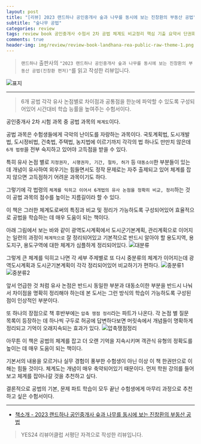 ```yaml
---  
layout: post  
title: "[리뷰] 2023 랜드하나 공인중개사 숲과 나무를 동시에 보는 진창환의 부동산 공법"  
subtitle: "숲나무 공법"  
categories: review  
tags: review book 공인중개사 수험서 2차 공법 체계도 비교정리 핵심 기출 요약서 단권화 단기간 고득점 적중률    
comments: true  
header-img: img/review/review-book-landhana-rea-public-raw-theme-1.png
---  
```

  
> `랜드하나` 출판사의 `"2023 랜드하나 공인중개사 숲과 나무를 동시에 보는 진창환의 부동산 공법(진창환 편저)"`를 읽고 작성한 리뷰입니다.  

![표지](https://theorydb.github.io/assets/img/review/review-book-landhana-rea-public-raw-theme-1.png)  

---

> 6개 공법 각각 유사 논점별로 차이점과 공통점을 한눈에 파악할 수 있도록 구성되어있어 시간대비 학습 능률을 높여주는 수험서이다.

공인중개사 2차 시험 과목 중 공법 과목의 `체계도`이다.

공법 과목은 수험생들에게 극악의 난이도를 자랑하는 과목이다. 국토계획법, 도시개발법, 도시정비법, 건축법, 주택법, 농지법에 이르기까지 각각의 법 하나도 만만치 않은데 `6개 법령`을 전부 숙지하고 있어야 고득점을 받을 수 있다. 

특히 유사 논점 별로 `지정권자, 시행권자, 기간, 절차, 허가` 등 `대동소이`한 부분들이 있는데 개념이 유사하여 외우기는 힘들면서도 정작 문제로는 자주 출제되고 있어 체계를 잡지 않으면 고득점하기 어려운 과목이기도 하다. 

그렇기에 각 법령의 `체계를 익히고 이어서 6개법의 유사 논점을 정확히 비교, 정리`하는 것이 공법 과목의 점수를 높이는 지름길이라 할 수 있다. 

이 책은 그러한 체계도로써의 특징과 비교 및 정리가 가능하도록 구성되어있어 효율적으로 공법을 학습하는 데 매우 도움이 되는 책이다. 

아래 그림에서 보는 바와 같이 광역도시계획에서 도시군기본계획, 관리계획으로 이어지는 일련의 과정이 `체계적으로` 잘 정리되어있고 기본적으로 반드시 알아야 할 용도지역, 용도지구, 용도구역에 대한 체계가 심플하게 정리되어있다.
![대분류](https://theorydb.github.io/assets/img/review/review-book-landhana-rea-public-raw-theme-2.png)  

그렇게 큰 체계를 익히고 나면 각 세부 주제별로 또 다시 중분류의 체계가 이어지는데 광역도시계획과 도시군기본계획이 각각 정리되어있어 비교하기가 편하다.
![중분류1](https://theorydb.github.io/assets/img/review/review-book-landhana-rea-public-raw-theme-3.png)  
![중분류2](https://theorydb.github.io/assets/img/review/review-book-landhana-rea-public-raw-theme-4.png)  

앞서 언급한 것 처럼 유사 논점은 반드시 동일한 부분과 대동소이한 부분을 반드시 나눠서 차이점을 명확히 정리해야 하는데 본 도서는 그런 방식의 학습이 가능하도록 구성된 점이 인상적인 부분이다.

또 하나의 장점으로 책 후반부에는 `압축 쟁점 정리`라는 파트가 나온다. 각 논점 별 질문 목록이 등장하는 데 하나씩 구두로 허공에 답변하다보면 머릿속에서 개념들이 명확하게 정리되고 기억이 오래지속되는 효과가 있다. 
![압축쟁점정리](https://theorydb.github.io/assets/img/review/review-book-landhana-rea-public-raw-theme-5.png)  

아무튼 이 책은 공법의 체계를 잡고 더 오랜 기억을 지속시키며 객관식 유형의 정확도를 높이는 데 매우 도움이 되는 책이다. 

기본서의 내용을 모르거나 실무 경험이 풍부한 수험생이 아닌 이상 이 책 한권만으로 이해는 힘들 것이다. 체계도는 개념이 매우 축약되어있기 때문이다. 먼저 학원 강의를 들어보고 체계를 잡아나갈 것을 추천하고 싶다. 

결론적으로 공법의 기본, 문제 파트 학습이 모두 끝난 수험생에게 마무리 과정으로 추천하고 싶은 수험서이다.

---

* [책소개 - 2023 랜드하나 공인중개사 숲과 나무를 동시에 보는 진창환의 부동산 공법](https://www.yes24.com/Product/Goods/119619419)

> YES24 리뷰어클럽 서평단 자격으로 작성한 리뷰입니다.